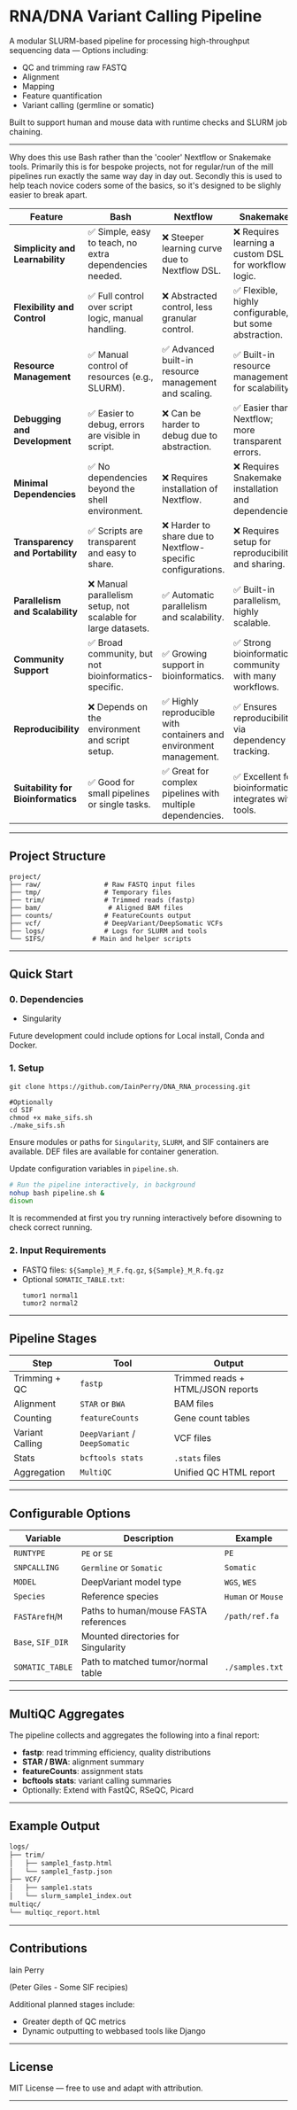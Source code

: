 # RNA/DNA Variant Calling Pipeline

A modular SLURM-based pipeline for processing high-throughput sequencing data — Options including:
-  QC and trimming raw FASTQ
-  Alignment
-  Mapping
-  Feature quantification
-  Variant calling (germline or somatic)

Built to support human and mouse data with runtime checks and SLURM job chaining.

---
Why does this use Bash rather than the 'cooler' Nextflow or Snakemake tools.
Primarily this is for bespoke projects, not for regular/run of the mill pipelines run exactly the same way day in day out.
Secondly this is used to help teach novice coders some of the basics, so it's designed to be slighly easier to break apart.

| **Feature**                   | **Bash**                                              | **Nextflow**                                           | **Snakemake**                                           |
|-------------------------------|------------------------------------------------------|------------------------------------------------------|-------------------------------------------------------|
| **Simplicity and Learnability** | ✅ Simple, easy to teach, no extra dependencies needed. | ❌ Steeper learning curve due to Nextflow DSL.         | ❌ Requires learning a custom DSL for workflow logic.   |
| **Flexibility and Control**    | ✅ Full control over script logic, manual handling.    | ❌ Abstracted control, less granular control.          | ✅ Flexible, highly configurable, but some abstraction. |
| **Resource Management**        | ✅ Manual control of resources (e.g., SLURM).          | ✅ Advanced built-in resource management and scaling.   | ✅ Built-in resource management for scalability.        |
| **Debugging and Development**  | ✅ Easier to debug, errors are visible in script.      | ❌ Can be harder to debug due to abstraction.          | ✅ Easier than Nextflow; more transparent errors.       |
| **Minimal Dependencies**       | ✅ No dependencies beyond the shell environment.       | ❌ Requires installation of Nextflow.                  | ❌ Requires Snakemake installation and dependencies.    |
| **Transparency and Portability** | ✅ Scripts are transparent and easy to share.          | ❌ Harder to share due to Nextflow-specific configurations. | ❌ Requires setup for reproducibility and sharing.     |
| **Parallelism and Scalability** | ❌ Manual parallelism setup, not scalable for large datasets. | ✅ Automatic parallelism and scalability.              | ✅ Built-in parallelism, highly scalable.               |
| **Community Support**          | ✅ Broad community, but not bioinformatics-specific.   | ✅ Growing support in bioinformatics.                  | ✅ Strong bioinformatics community with many workflows. |
| **Reproducibility**            | ❌ Depends on the environment and script setup.        | ✅ Highly reproducible with containers and environment management. | ✅ Ensures reproducibility via dependency tracking.    |
| **Suitability for Bioinformatics** | ✅ Good for small pipelines or single tasks.            | ✅ Great for complex pipelines with multiple dependencies. | ✅ Excellent for bioinformatics, integrates with tools. |


---

## Project Structure

```
project/
├── raw/                # Raw FASTQ input files
├── tmp/                # Temporary files
├── trim/               # Trimmed reads (fastp)
├── bam/                 # Aligned BAM files
├── counts/             # FeatureCounts output
├── vcf/                # DeepVariant/DeepSomatic VCFs
├── logs/               # Logs for SLURM and tools
└── SIFS/            # Main and helper scripts
```

---

## Quick Start

### 0. Dependencies

- Singularity

Future development could include options for Local install, Conda and Docker.

### 1. Setup

```
git clone https://github.com/IainPerry/DNA_RNA_processing.git

#Optionally
cd SIF
chmod +x make_sifs.sh
./make_sifs.sh

```

Ensure modules or paths for `Singularity`, `SLURM`, and SIF containers are available.
DEF files are available for container generation.

Update configuration variables in `pipeline.sh`.

```bash
# Run the pipeline interactively, in background
nohup bash pipeline.sh &
disown
```
It is recommended at first you try running interactively before disowning to check correct running.

### 2. Input Requirements

- FASTQ files: `${Sample}_M_F.fq.gz`, `${Sample}_M_R.fq.gz`
- Optional `SOMATIC_TABLE.txt`:
  ```
  tumor1 normal1
  tumor2 normal2
  ```

---

## Pipeline Stages

| Step            | Tool                          | Output                            |
| --------------- | ----------------------------- | --------------------------------- |
| Trimming + QC   | `fastp`                       | Trimmed reads + HTML/JSON reports |
| Alignment       | `STAR` or `BWA`               | BAM files                         |
| Counting        | `featureCounts`               | Gene count tables                 |
| Variant Calling | `DeepVariant` / `DeepSomatic` | VCF files                         |
| Stats           | `bcftools stats`              | `.stats` files                    |
| Aggregation     | `MultiQC`                     | Unified QC HTML report            |

---

## Configurable Options

| Variable          | Description                           | Example            |
| ----------------- | ------------------------------------- | ------------------ |
| `RUNTYPE`         | `PE` or `SE`                          | `PE`               |
| `SNPCALLING`      | `Germline` or `Somatic`               | `Somatic`          |
| `MODEL`           | DeepVariant model type                | `WGS`, `WES`       |
| `Species`         | Reference species                     | `Human` or `Mouse` |
| `FASTArefH`/`M`   | Paths to human/mouse FASTA references | `/path/ref.fa`     |
| `Base`, `SIF_DIR` | Mounted directories for Singularity   |                    |
| `SOMATIC_TABLE`   | Path to matched tumor/normal table    | `./samples.txt`    |

---

## MultiQC Aggregates

The pipeline collects and aggregates the following into a final report:

- **fastp**: read trimming efficiency, quality distributions
- **STAR / BWA**: alignment summary
- **featureCounts**: assignment stats
- **bcftools stats**: variant calling summaries
- Optionally: Extend with FastQC, RSeQC, Picard

---

## Example Output

```bash
logs/
├── trim/
│   ├── sample1_fastp.html
│   └── sample1_fastp.json
├── VCF/
│   ├── sample1.stats
│   └── slurm_sample1_index.out
multiqc/
└── multiqc_report.html
```

---

## Contributions

Iain Perry

(Peter Giles - Some SIF recipies)

Additional planned stages include:
- Greater depth of QC metrics
- Dynamic outputting to webbased tools like Django

---

## License

MIT License — free to use and adapt with attribution.

---

